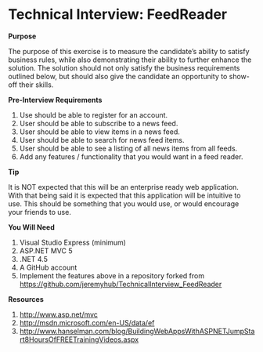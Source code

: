 Technical Interview: FeedReader
=============================
**Purpose**

The purpose of this exercise is to measure the candidate’s ability to satisfy business rules, while also demonstrating their ability to further enhance the solution. The solution should not only satisfy the business requirements outlined below, but should also give the candidate an opportunity to show-off their skills.

**Pre-Interview Requirements**

1. Use should be able to register for an account.
2. User should be able to subscribe to a news feed.
3. User should be able to view items in a news feed.
4. User should be able to search for news feed items.
5. User should be able to see a listing of all news items from all feeds.
6. Add any features / functionality that you would want in a feed reader.

**Tip**

It is NOT expected that this will be an enterprise ready web application. With that being said it is expected that this application will be intuitive to use. This should be something that you would use, or would encourage your friends to use. 

**You Will Need**

1. Visual Studio Express (minimum)
2. ASP.NET MVC 5
3. .NET 4.5
4. A GitHub account
5. Implement the features above in a repository forked from https://github.com/jeremyhub/TechnicalInterview_FeedReader

**Resources**

1.	http://www.asp.net/mvc
2.	http://msdn.microsoft.com/en-US/data/ef
3.	http://www.hanselman.com/blog/BuildingWebAppsWithASPNETJumpStart8HoursOfFREETrainingVideos.aspx
